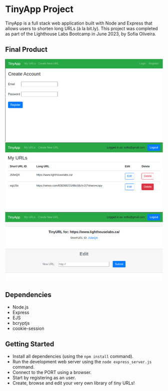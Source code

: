 # TinyApp Project

TinyApp is a full stack web application built with Node and Express that allows users to shorten long URLs (à la bit.ly).
This project was completed as part of the Lighthouse Labs Bootcamp in June 2023, by Sofia Oliveira.

## Final Product

!["register page"](https://github.com/sfia-o/TinyApp/blob/master/register.png)
!["listURLS with delete selection"](https://github.com/sfia-o/TinyApp/blob/master/urls.png)
!["showURL"](https://github.com/sfia-o/TinyApp/blob/master/urlshow.png)


## Dependencies

- Node.js
- Express
- EJS
- bcryptjs
- cookie-session

## Getting Started

- Install all dependencies (using the `npm install` command).
- Run the development web server using the `node express_server.js` command.
- Connect to the PORT using a browser.
- Start by registering as an user.
- Create, browse and edit your very own library of tiny URLs!